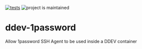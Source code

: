 [![tests](https://github.com/sweetroll/ddev-1password/actions/workflows/tests.yml/badge.svg)](https://github.com/sweetroll/ddev-1password/actions/workflows/tests.yml) ![project is maintained](https://img.shields.io/maintenance/yes/2024.svg)

# ddev-1password <!-- omit in toc -->
Allow 1password SSH Agent to be used inside a DDEV container
